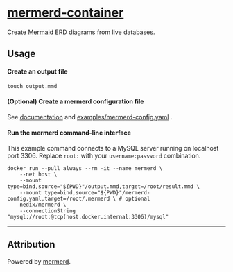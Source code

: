 # [mermerd-container](https://github.com/nedix/mermerd-container)

Create [Mermaid] ERD diagrams from live databases.

## Usage

#### Create an output file

```shell
touch output.mmd
```

#### (Optional) Create a mermerd configuration file

See 
[documentation](https://github.com/KarnerTh/mermerd?tab=readme-ov-file#global-configuration-file)
and
[examples/mermerd-config.yaml](https://github.com/nedix/mermerd-container/blob/main/examples/mermerd-config.yaml)
.

#### Run the mermerd command-line interface

This example command connects to a MySQL server running on localhost port 3306.
Replace `root:` with your `username:password` combination.

```shell
docker run --pull always --rm -it --name mermerd \
    --net host \
    --mount type=bind,source="${PWD}"/output.mmd,target=/root/result.mmd \
    --mount type=bind,source="${PWD}"/mermerd-config.yaml,target=/root/.mermerd \ # optional
    nedix/mermerd \
    --connectionString "mysql://root:@tcp(host.docker.internal:3306)/mysql"
```

<hr>

## Attribution

Powered by [mermerd].

[mermaid]: https://mermaid.js.org
[mermerd]: https://github.com/KarnerTh/mermerd
